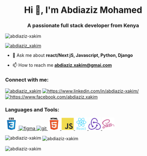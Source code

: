 <h1 align="center">Hi 👋, I'm Abdiaziz Mohamed</h1>
<h3 align="center">A passionate full stack developer from Kenya</h3>

<p align="left"> <img src="https://komarev.com/ghpvc/?username=abdiaziz-xakim&label=Profile%20views&color=0e75b6&style=flat" alt="abdiaziz-xakim" /> </p>

<p align="left"> <a href="https://twitter.com/abdiaziz_xakim" target="blank"><img src="https://img.shields.io/twitter/follow/abdiaziz_xakim?logo=twitter&style=for-the-badge" alt="abdiaziz_xakim" /></a> </p>

- 💬 Ask me about **react/Next jS, Javascript, Python, Django**

- 📫 How to reach me **abdiaziz.xakim@gmai.com**

<h3 align="left">Connect with me:</h3>
<p align="left">
<a href="https://twitter.com/abdiaziz_xakim" target="blank"><img align="center" src="https://raw.githubusercontent.com/rahuldkjain/github-profile-readme-generator/master/src/images/icons/Social/twitter.svg" alt="abdiaziz_xakim" height="30" width="40" /></a>
<a href="https://linkedin.com/in/https://www.linkedin.com/in/abdiaziz-xakim/" target="blank"><img align="center" src="https://raw.githubusercontent.com/rahuldkjain/github-profile-readme-generator/master/src/images/icons/Social/linked-in-alt.svg" alt="https://www.linkedin.com/in/abdiaziz-xakim/" height="30" width="40" /></a>
<a href="[https://fb.com/https://www.facebook.com/abdiaziz.xakim](https://www.facebook.com/Abdiaziz.xakim)" target="blank"><img align="center" src="https://raw.githubusercontent.com/rahuldkjain/github-profile-readme-generator/master/src/images/icons/Social/facebook.svg" alt="https://www.facebook.com/abdiaziz.xakim" height="30" width="40" /></a>
</p>

<h3 align="left">Languages and Tools:</h3>
<p align="left"> <a href="https://www.w3schools.com/css/" target="_blank" rel="noreferrer"> <img src="https://raw.githubusercontent.com/devicons/devicon/master/icons/css3/css3-original-wordmark.svg" alt="css3" width="40" height="40"/> </a> <a href="https://www.figma.com/" target="_blank" rel="noreferrer"> <img src="https://www.vectorlogo.zone/logos/figma/figma-icon.svg" alt="figma" width="40" height="40"/> </a> <a href="https://git-scm.com/" target="_blank" rel="noreferrer"> <img src="https://www.vectorlogo.zone/logos/git-scm/git-scm-icon.svg" alt="git" width="40" height="40"/> </a> <a href="https://www.w3.org/html/" target="_blank" rel="noreferrer"> <img src="https://raw.githubusercontent.com/devicons/devicon/master/icons/html5/html5-original-wordmark.svg" alt="html5" width="40" height="40"/> </a> <a href="https://developer.mozilla.org/en-US/docs/Web/JavaScript" target="_blank" rel="noreferrer"> <img src="https://raw.githubusercontent.com/devicons/devicon/master/icons/javascript/javascript-original.svg" alt="javascript" width="40" height="40"/> </a> <a href="https://reactjs.org/" target="_blank" rel="noreferrer"> <img src="https://raw.githubusercontent.com/devicons/devicon/master/icons/react/react-original-wordmark.svg" alt="react" width="40" height="40"/> </a> <a href="https://redux.js.org" target="_blank" rel="noreferrer"> <img src="https://raw.githubusercontent.com/devicons/devicon/master/icons/redux/redux-original.svg" alt="redux" width="40" height="40"/> </a> <a href="https://sass-lang.com" target="_blank" rel="noreferrer"> <img src="https://raw.githubusercontent.com/devicons/devicon/master/icons/sass/sass-original.svg" alt="sass" width="40" height="40"/> </a> </p>

<p><img align="left" src="https://github-readme-stats.vercel.app/api/top-langs?username=abdiaziz-xakim&show_icons=true&locale=en&layout=compact" alt="abdiaziz-xakim" /></p>

<p>&nbsp;<img align="center" src="https://github-readme-stats.vercel.app/api?username=abdiaziz-xakim&show_icons=true&locale=en" alt="abdiaziz-xakim" /></p>

<p><img align="center" src="https://github-readme-streak-stats.herokuapp.com/?user=abdiaziz-xakim&" alt="abdiaziz-xakim" /></p>
